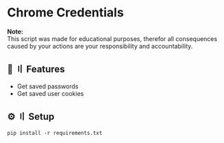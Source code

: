 Chrome Credentials
==================
**Note:** \
This script was made for educational purposes, therefor all consequences caused by your actions are your responsibility and accountability.

## 🔰 〢 Features
- Get saved passwords
- Get saved user cookies

## ⚙️ 〢 Setup
```
pip install -r requirements.txt
```


